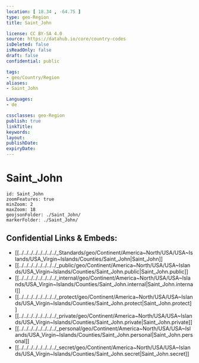 ```yaml
---
location: [ 18.34 , -64.75 ] 
type: geo-Region
title: Saint_John

license: CC BY-SA 4.0
source: https://datahub.io/core/country-codes
isDeleted: false
isReadOnly: false
draft: false
confidential: public

tags:
- geo/Country/Region
aliases:
- Saint_John

Languages:
- de

cssclasses: geo-Region
publish: true
linkTitle: 
keywords: 
layout: 
publishDate: 
expiryDate: 
---
```


# Saint_John

```leaflet
id: Saint_John
zoomFeatures: true 
minZoom: 2 
maxZoom: 18
geojsonFolder: ./Saint_John/
markerFolder: ./Saint_John/
```


## Confidential Links & Embeds: 
- [[../../../../../../../../_Standards/geo/Continent/America~North/USA/USA~Islands/USA_Virgin~Islands/Counties/Saint_John|Saint_John]] 
- [[../../../../../../../../_public/geo/Continent/America~North/USA/USA~Islands/USA_Virgin~Islands/Counties/Saint_John.public|Saint_John.public]] 
- [[../../../../../../../../_internal/geo/Continent/America~North/USA/USA~Islands/USA_Virgin~Islands/Counties/Saint_John.internal|Saint_John.internal]] 
- [[../../../../../../../../_protect/geo/Continent/America~North/USA/USA~Islands/USA_Virgin~Islands/Counties/Saint_John.protect|Saint_John.protect]] 
- [[../../../../../../../../_private/geo/Continent/America~North/USA/USA~Islands/USA_Virgin~Islands/Counties/Saint_John.private|Saint_John.private]] 
- [[../../../../../../../../_personal/geo/Continent/America~North/USA/USA~Islands/USA_Virgin~Islands/Counties/Saint_John.personal|Saint_John.personal]] 
- [[../../../../../../../../_secret/geo/Continent/America~North/USA/USA~Islands/USA_Virgin~Islands/Counties/Saint_John.secret|Saint_John.secret]] 

